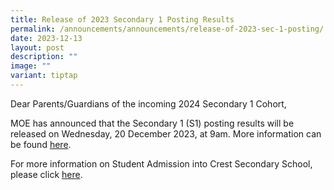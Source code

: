 ```yaml
---
title: Release of 2023 Secondary 1 Posting Results
permalink: /announcements/announcements/release-of-2023-sec-1-posting/
date: 2023-12-13
layout: post
description: ""
image: ""
variant: tiptap
---
```

<p>Dear Parents/Guardians of the incoming 2024 Secondary 1 Cohort,</p><p>MOE has announced that the Secondary 1 (S1) posting results will be released on Wednesday, 20 December 2023, at 9am. More information can be found <a href="https://www.moe.gov.sg/news/press-releases/20231213-2023-secondary-1-posting-results" rel="noopener noreferrer nofollow" target="_blank">here</a>.</p><p></p><p>For more information on Student Admission into Crest Secondary School, please click <a href="https://www.crestsec.edu.sg/i-am-a/p6-student-parent/student-admission-info/" rel="noopener noreferrer nofollow" target="_blank">here</a>.</p><p><br></p>